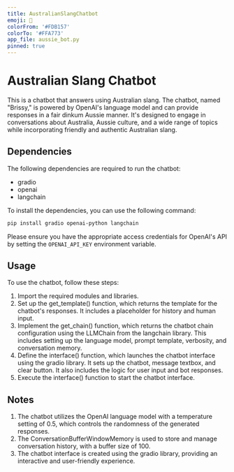 ```yaml
---
title: AustralianSlangChatbot
emoji: 💬
colorFrom: '#FDB157'
colorTo: '#FFA773'
app_file: aussie_bot.py
pinned: true
---
```

# Australian Slang Chatbot

This is a chatbot that answers using Australian slang. The chatbot, named "Brissy," is powered by OpenAI's language model and can provide responses in a fair dinkum Aussie manner. It's designed to engage in conversations about Australia, Aussie culture, and a wide range of topics while incorporating friendly and authentic Australian slang.

## Dependencies
The following dependencies are required to run the chatbot:

* gradio
* openai
* langchain

To install the dependencies, you can use the following command:

```bash
pip install gradio openai-python langchain
```
Please ensure you have the appropriate access credentials for OpenAI's API by setting the `OPENAI_API_KEY` environment variable.

## Usage
To use the chatbot, follow these steps:

1. Import the required modules and libraries.
2. Set up the get_template() function, which returns the template for the chatbot's responses. It includes a placeholder for history and human input.
3. Implement the get_chain() function, which returns the chatbot chain configuration using the LLMChain from the langchain library. This includes setting up the language model, prompt template, verbosity, and conversation memory.
4. Define the interface() function, which launches the chatbot interface using the gradio library. It sets up the chatbot, message textbox, and clear button. It also includes the logic for user input and bot responses.
5. Execute the interface() function to start the chatbot interface.

## Notes
1. The chatbot utilizes the OpenAI language model with a temperature setting of 0.5, which controls the randomness of the generated responses.
2. The ConversationBufferWindowMemory is used to store and manage conversation history, with a buffer size of 100.
3. The chatbot interface is created using the gradio library, providing an interactive and user-friendly experience.
